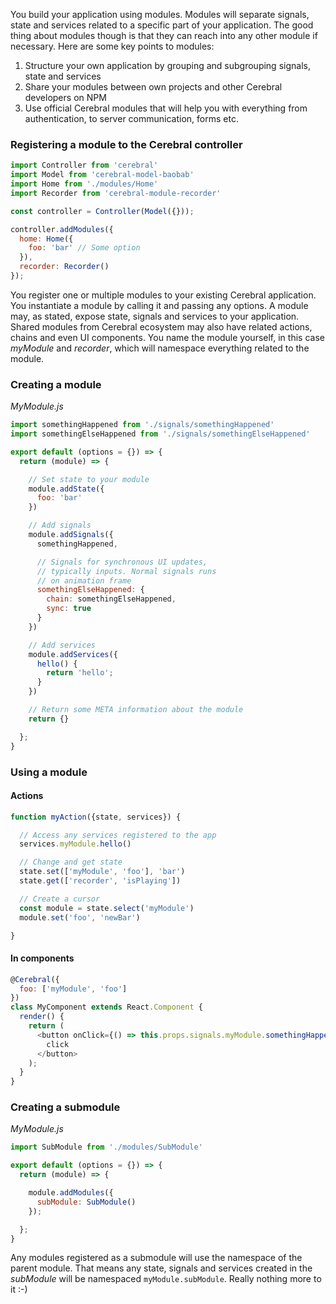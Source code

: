 You build your application using modules. Modules will separate signals, state and services related to a specific part of your application. The good thing about modules though is that they can reach into any other module if necessary. Here are some key points to modules:

1. Structure your own application by grouping and subgrouping signals, state and services
2. Share your modules between own projects and other Cerebral developers on NPM
3. Use official Cerebral modules that will help you with everything from authentication, to server communication, forms etc.

### Registering a module to the Cerebral controller

```javascript
import Controller from 'cerebral'
import Model from 'cerebral-model-baobab'
import Home from './modules/Home'
import Recorder from 'cerebral-module-recorder'

const controller = Controller(Model({}));

controller.addModules({
  home: Home({
    foo: 'bar' // Some option
  }),
  recorder: Recorder()
});
```

You register one or multiple modules to your existing Cerebral application. You instantiate a module by calling it and passing any options. A module may, as stated, expose state, signals and services to your application. Shared modules from Cerebral ecosystem may also have related actions, chains and even UI components. You name the module yourself, in this case *myModule* and *recorder*, which will namespace everything related to the module.

### Creating a module

*MyModule.js*
```javascript
import somethingHappened from './signals/somethingHappened'
import somethingElseHappened from './signals/somethingElseHappened'

export default (options = {}) => {
  return (module) => {

    // Set state to your module
    module.addState({
      foo: 'bar'
    })

    // Add signals
    module.addSignals({
      somethingHappened,

      // Signals for synchronous UI updates,
      // typically inputs. Normal signals runs
      // on animation frame
      somethingElseHappened: {
        chain: somethingElseHappened,
        sync: true
      }
    })

    // Add services
    module.addServices({
      hello() {
        return 'hello';
      }
    })

    // Return some META information about the module
    return {}

  };
}
```

### Using a module

#### Actions

```javascript
function myAction({state, services}) {

  // Access any services registered to the app
  services.myModule.hello()

  // Change and get state
  state.set(['myModule', 'foo'], 'bar')
  state.get(['recorder', 'isPlaying'])

  // Create a cursor
  const module = state.select('myModule')
  module.set('foo', 'newBar')

}
```

#### In components

```javascript
@Cerebral({
  foo: ['myModule', 'foo']
})
class MyComponent extends React.Component {
  render() {
    return (
      <button onClick={() => this.props.signals.myModule.somethingHappened()}>
        click
      </button>
    );
  }
}
```

### Creating a submodule

*MyModule.js*
```javascript
import SubModule from './modules/SubModule'

export default (options = {}) => {
  return (module) => {

    module.addModules({
      subModule: SubModule()
    });

  };
}
```

Any modules registered as a submodule will use the namespace of the parent module. That means any state, signals and services created in the *subModule* will be namespaced `myModule.subModule`. Really nothing more to it :-)
